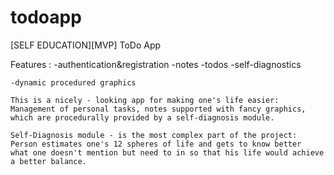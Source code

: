 # todoapp
[SELF EDUCATION][MVP] ToDo App

Features : 
    -authentication&registration
    -notes
    -todos
    -self-diagnostics
    
    -dynamic procedured graphics

    This is a nicely - looking app for making one's life easier:
    Management of personal tasks, notes supported with fancy graphics, 
    which are procedurally provided by a self-diagnosis module.

    Self-Diagnosis module - is the most complex part of the project:
    Person estimates one's 12 spheres of life and gets to know better
    what one doesn't mention but need to in so that his life would achieve
    a better balance.